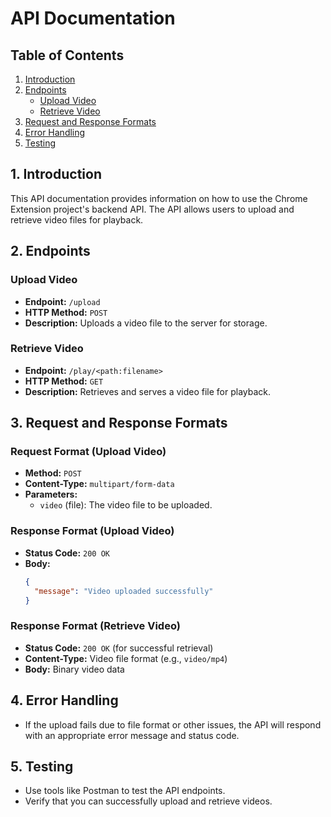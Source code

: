 # API Documentation

## Table of Contents
1. [Introduction](#introduction)
2. [Endpoints](#endpoints)
    - [Upload Video](#upload-video)
    - [Retrieve Video](#retrieve-video)
3. [Request and Response Formats](#request-and-response-formats)
4. [Error Handling](#error-handling)
5. [Testing](#testing)

## 1. Introduction <a name="introduction"></a>

This API documentation provides information on how to use the Chrome Extension project's backend API. The API allows users to upload and retrieve video files for playback.

## 2. Endpoints <a name="endpoints"></a>

### Upload Video <a name="upload-video"></a>

- **Endpoint:** `/upload`
- **HTTP Method:** `POST`
- **Description:** Uploads a video file to the server for storage.

### Retrieve Video <a name="retrieve-video"></a>

- **Endpoint:** `/play/<path:filename>`
- **HTTP Method:** `GET`
- **Description:** Retrieves and serves a video file for playback.

## 3. Request and Response Formats <a name="request-and-response-formats"></a>

### Request Format (Upload Video)

- **Method:** `POST`
- **Content-Type:** `multipart/form-data`
- **Parameters:** 
    - `video` (file): The video file to be uploaded.

### Response Format (Upload Video)

- **Status Code:** `200 OK`
- **Body:** 
    ```json
    {
      "message": "Video uploaded successfully"
    }
    ```

### Response Format (Retrieve Video)

- **Status Code:** `200 OK` (for successful retrieval)
- **Content-Type:** Video file format (e.g., `video/mp4`)
- **Body:** Binary video data

## 4. Error Handling <a name="error-handling"></a>

- If the upload fails due to file format or other issues, the API will respond with an appropriate error message and status code.

## 5. Testing <a name="testing"></a>

- Use tools like Postman to test the API endpoints.
- Verify that you can successfully upload and retrieve videos.

